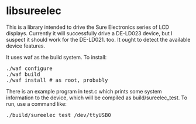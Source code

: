 # libsureelec

This is a library intended to drive the Sure Electronics series of LCD
displays. Currently it will successfully drive a DE-LD023 device, but I suspect
it should work for the DE-LD021. too. It ought to detect the available device
features.

It uses waf as the build system. To install:
<pre>
./waf configure
./waf build
./waf install # as root, probably
</pre>

There is an example program in test.c which prints some system information to
the device, which will be compiled as build/sureelec_test. To run, use a
command like:

<pre>
./build/sureelec_test /dev/ttyUSB0
</pre>

